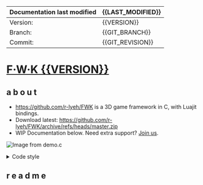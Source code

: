 | Documentation last modified | {{LAST_MODIFIED}} |
|:--------------|:------------|
|Version:       | {{VERSION}} |
|Branch:        | {{GIT_BRANCH}} |
|Commit:        | {{GIT_REVISION}} |

# [F·W·K {{VERSION}}](https://github.com/r-lyeh/FWK)
## a b o u t

- https://github.com/r-lyeh/FWK is a 3D game framework in C, with Luajit bindings.
- Download latest: https://github.com/r-lyeh/FWK/archive/refs/heads/master.zip
- WIP Documentation below. Need extra support? <a href="https://discord.gg/vu6Vt9d">Join us</a>.

![Image from demo.c](https://i.imgur.com/sInbRoA.gif)

<details><summary>Code style</summary>
```C linenumbers
/// ## Markdown comments when documenting (3 slashes)
// C++ comments allowed /*C comments too*/
// Order matters: includes -> defines -> enums -> structs -> functions
#define puts(x) my_printf("%s", x)   // lowercase defines allowed for syntax sugars
#define VERSION "1.0.0"              // uppercase defines otherwise
enum { ZERO = 0 };                   // uppercase enums. also, one-line brackets allowed
void assert_positive( int my_int ) { // lowercase snake_case everywhere
    int *x = &my_int;                // no spacing between pointers and variables
    if( *x < ZERO ) {                // no outer padding space after if,do,while,for,switch
        puts( "Negative" );          // inner padding space around operators and parenthesis
    }                                // 4-spaces indents, 1TBS brackets
}                                    // when in doubt, dont worry & mimic style from codebase
```
</details>

<!--
!!! Note
    Ready to browse documentation? This is a very common note.

!!! Tip
    Then we have these informational notes. Tips mostly.

!!! WARNING
    And warning notes. You should read them definitely.

!!! ERROR: Watch out
    Really **important notes**. Beware of these.
-->

## r e a d m e
